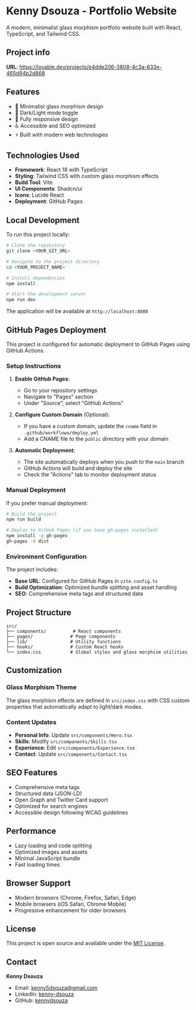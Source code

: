 
# Kenny Dsouza - Portfolio Website

A modern, minimalist glass morphism portfolio website built with React, TypeScript, and Tailwind CSS.

## Project info

**URL**: https://lovable.dev/projects/e4dde206-3808-4c3a-833e-465d94b2d868

## Features

- 🎨 Minimalist glass morphism design
- 🌙 Dark/Light mode toggle
- 📱 Fully responsive design
- ♿ Accessible and SEO optimized
- ⚡ Built with modern web technologies

## Technologies Used

- **Framework**: React 18 with TypeScript
- **Styling**: Tailwind CSS with custom glass morphism effects
- **Build Tool**: Vite
- **UI Components**: Shadcn/ui
- **Icons**: Lucide React
- **Deployment**: GitHub Pages

## Local Development

To run this project locally:

```sh
# Clone the repository
git clone <YOUR_GIT_URL>

# Navigate to the project directory
cd <YOUR_PROJECT_NAME>

# Install dependencies
npm install

# Start the development server
npm run dev
```

The application will be available at `http://localhost:8080`

## GitHub Pages Deployment

This project is configured for automatic deployment to GitHub Pages using GitHub Actions.

### Setup Instructions

1. **Enable GitHub Pages**:
   - Go to your repository settings
   - Navigate to "Pages" section
   - Under "Source", select "GitHub Actions"

2. **Configure Custom Domain** (Optional):
   - If you have a custom domain, update the `cname` field in `.github/workflows/deploy.yml`
   - Add a CNAME file to the `public` directory with your domain

3. **Automatic Deployment**:
   - The site automatically deploys when you push to the `main` branch
   - GitHub Actions will build and deploy the site
   - Check the "Actions" tab to monitor deployment status

### Manual Deployment

If you prefer manual deployment:

```sh
# Build the project
npm run build

# Deploy to GitHub Pages (if you have gh-pages installed)
npm install -g gh-pages
gh-pages -d dist
```

### Environment Configuration

The project includes:
- **Base URL**: Configured for GitHub Pages in `vite.config.ts`
- **Build Optimization**: Optimized bundle splitting and asset handling
- **SEO**: Comprehensive meta tags and structured data

## Project Structure

```
src/
├── components/          # React components
├── pages/              # Page components
├── lib/                # Utility functions
├── hooks/              # Custom React hooks
└── index.css           # Global styles and glass morphism utilities
```

## Customization

### Glass Morphism Theme
The glass morphism effects are defined in `src/index.css` with CSS custom properties that automatically adapt to light/dark modes.

### Content Updates
- **Personal Info**: Update `src/components/Hero.tsx`
- **Skills**: Modify `src/components/Skills.tsx`
- **Experience**: Edit `src/components/Experience.tsx`
- **Contact**: Update `src/components/Contact.tsx`

## SEO Features

- Comprehensive meta tags
- Structured data (JSON-LD)
- Open Graph and Twitter Card support
- Optimized for search engines
- Accessible design following WCAG guidelines

## Performance

- Lazy loading and code splitting
- Optimized images and assets
- Minimal JavaScript bundle
- Fast loading times

## Browser Support

- Modern browsers (Chrome, Firefox, Safari, Edge)
- Mobile browsers (iOS Safari, Chrome Mobile)
- Progressive enhancement for older browsers

## License

This project is open source and available under the [MIT License](LICENSE).

## Contact

**Kenny Dsouza**
- Email: kenny5dsouza@gmail.com
- LinkedIn: [kenny-dsouza](https://www.linkedin.com/in/kenny-dsouza/)
- GitHub: [kennydsouza](https://github.com/kennydsouza)
